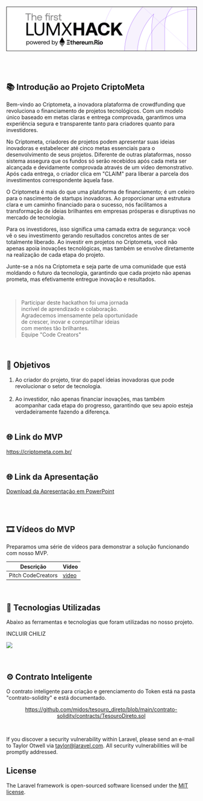 
<p align="center"><img src="https://github.com/mjdos/criptometa/blob/main/public/github/lumx.png" width="800" alt="CriptoMeta" border="1"></p>

<br><br>

## 📚 Introdução ao Projeto CriptoMeta

Bem-vindo ao Criptometa, a inovadora plataforma de crowdfunding que revoluciona o financiamento de projetos tecnológicos. Com um modelo único baseado em metas claras e entrega comprovada, garantimos uma experiência segura e transparente tanto para criadores quanto para investidores.

No Criptometa, criadores de projetos podem apresentar suas ideias inovadoras e estabelecer até cinco metas essenciais para o desenvolvimento de seus projetos. Diferente de outras plataformas, nosso sistema assegura que os fundos só serão recebidos após cada meta ser alcançada e devidamente comprovada através de um vídeo demonstrativo. Após cada entrega, o criador clica em "CLAIM" para liberar a parcela dos investimentos correspondente àquela fase.

O Criptometa é mais do que uma plataforma de financiamento; é um celeiro para o nascimento de startups inovadoras. Ao proporcionar uma estrutura clara e um caminho financiado para o sucesso, nós facilitamos a transformação de ideias brilhantes em empresas prósperas e disruptivas no mercado de tecnologia.

Para os investidores, isso significa uma camada extra de segurança: você vê o seu investimento gerando resultados concretos antes de ser totalmente liberado. Ao investir em projetos no Criptometa, você não apenas apoia inovações tecnológicas, mas também se envolve diretamente na realização de cada etapa do projeto.

Junte-se a nós na Criptometa e seja parte de uma comunidade que está moldando o futuro da tecnologia, garantindo que cada projeto não apenas prometa, mas efetivamente entregue inovação e resultados.

<br>

> Participar deste hackathon foi uma jornada<br>
> incrível de aprendizado e colaboração.<br>
> Agradecemos imensamente pela oportunidade<br>
> de crescer, inovar e compartilhar ideias<br>
> com mentes tão brilhantes.<br>
> Equipe "Code Creators"
<br>

## 🎯 Objetivos

1. Ao criador do projeto, tirar do papel ideias inovadoras que pode revolucionar o setor de tecnologia.<br><br>
2. Ao investidor, não apenas financiar inovações, mas também acompanhar cada etapa do progresso, garantindo que seu apoio esteja verdadeiramente fazendo a diferença.
<br><br>

## 🌐 Link do MVP
https://criptometa.com.br/
<br><br>

## 🌐 Link da Apresentação
<p align="left"><a href="https://github.com/mjdos/criptometa/blob/main/public/lumx-code-creators.pptx">Download da Apresentação em PowerPoint</a></p>
<br><br>

## 🎞 Vídeos do MVP 

Preparamos uma série de vídeos para demonstrar a solução funcionando com nosso MVP.

| Descrição | Vídeo |
| ------ | ------ |
| Pitch CodeCreators | [video](https://www.youtube.com/watch?v=fGzYUPVvNkI) |

<br>

## 🚀 Tecnologias Utilizadas

Abaixo as ferramentas e tecnologias que foram utilizadas no nosso projeto.

INCLUIR CHILIZ

<p align="left">
  <a href="https://skillicons.dev">
    <img src="https://skillicons.dev/icons?i=git,github,php,laravel,vscode,linux,nodejs,js,html,jquery,mysql" />
  </a>
</p>
<br>

## ⚙️ Contrato Inteligente 
O contrato inteligente para criação e gerenciamento do Token está na pasta "contrato-solidity" e está documentado.<br>

<p align="center"><a href="https://github.com/mjdos/tesouro_direto/blob/main/contrato-solidity/contracts/TesouroDireto.sol">https://github.com/mjdos/tesouro_direto/blob/main/contrato-solidity/contracts/TesouroDireto.sol</a></p>
<br>


If you discover a security vulnerability within Laravel, please send an e-mail to Taylor Otwell via [taylor@laravel.com](mailto:taylor@laravel.com). All security vulnerabilities will be promptly addressed.

## License

The Laravel framework is open-sourced software licensed under the [MIT license](https://opensource.org/licenses/MIT).
